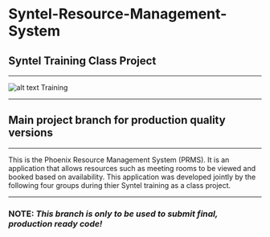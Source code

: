 Syntel-Resource-Management-System
=======================================
## Syntel Training Class Project
***
![alt text](https://www.syntelinc.com/sites/all/themes/syntel/logo.svg "Syntel Logo") Training
***
##  Main project branch for production quality versions
***
This is the Phoenix Resource Management System (PRMS). It is an application that allows resources such as meeting rooms to be viewed and booked based on availability. This application was developed jointly by the following four groups during thier Syntel training as a class project.
***

### **NOTE:** _This branch is only to be used to submit final, production ready code!_
